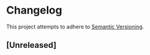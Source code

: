 # Changelog

This project attempts to adhere to [Semantic Versioning](http://semver.org).

## [Unreleased]
